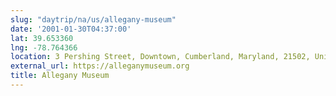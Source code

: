 ```yaml
---
slug: "daytrip/na/us/allegany-museum"
date: '2001-01-30T04:37:00'
lat: 39.653360
lng: -78.764366
location: 3 Pershing Street, Downtown, Cumberland, Maryland, 21502, United States
external_url: https://alleganymuseum.org
title: Allegany Museum
---
```




